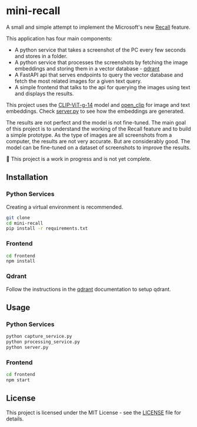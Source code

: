 # mini-recall

A small and simple attempt to implement the Microsoft's new [Recall](https://learn.microsoft.com/en-us/windows/ai/apis/recall) feature.

This application has four main components:

- A python service that takes a screenshot of the PC every few seconds and stores in a folder.
- A python service that processes the screenshots by fetching the image embeddings and storing them in a vector database - [qdrant](https://qdrant.tech/)
- A FastAPI api that serves endpoints to query the vector database and fetch the most related images for a given text query.
- A simple frontend that talks to the api for querying the images using text and displays the results.

This project uses the [CLIP-ViT-g-14](https://huggingface.co/laion/CLIP-ViT-g-14-laion2B-s12B-b42K) model and [open_clip](https://github.com/mlfoundations/open_clip) for image and text embeddings. Check [server.py](server.py) to see how the embeddings are generated.

The results are not perfect and the model is not fine-tuned. The main goal of this project is to understand the working of the Recall feature and to build a simple prototype. As the type of images are all screenshots from a computer, the results are not very accurate. But are considerably good. The model can be fine-tuned on a dataset of screenshots to improve the results.

🚧 This project is a work in progress and is not yet complete.

## Installation

### Python Services

Creating a virtual environment is recommended.

```bash
git clone
cd mini-recall
pip install -r requirements.txt
```

### Frontend

```bash
cd frontend
npm install
```

### Qdrant

Follow the instructions in the [qdrant](https://qdrant.tech/documentation/quick-start/) documentation to setup qdrant.

## Usage

### Python Services

```bash
python capture_service.py
python processing_service.py
python server.py
```

### Frontend

```bash
cd frontend
npm start
```

## License

This project is licensed under the MIT License - see the [LICENSE](LICENSE) file for details.
